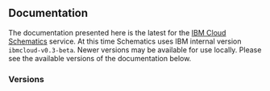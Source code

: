 
## Documentation

The documentation presented here is the latest for the [IBM Cloud Schematics](https://console.ng.bluemix.net/docs/services/schematics/index.html) service. At this time Schematics uses IBM internal version `ibmcloud-v0.3-beta`. Newer versions may be available for use locally. Please see the available versions of the documentation below.

### Versions
<!-- REPLACEME -->

